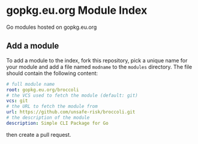 # gopkg.eu.org Module Index

Go modules hosted on gopkg.eu.org

## Add a module

To add a module to the index, fork this repository, pick a unique name for your module and add a file named `modname` to the `modules` directory. The file should contain the following content:

```yaml
# full module name
root: gopkg.eu.org/broccoli
# the VCS used to fetch the module (default: git)
vcs: git
# the URL to fetch the module from
url: https://github.com/unsafe-risk/broccoli.git
# the description of the module
description: Simple CLI Package for Go
```

then create a pull request.

